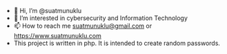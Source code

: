 - 👋 Hi, I’m @suatmunuklu
- 👀 I’m interested in cybersecurity and Information Technology
- 📫 How to reach me suatmunuklu@gmail.com or https://www.suatmunuklu.com
- This project is written in php. It is intended to create random passwords.

<!---
suatmunuklu/suatmunuklu is a ✨ special ✨ repository because its `README.md` (this file) appears on your GitHub profile.
You can click the Preview link to take a look at your changes.
If you want other articles or project follow this web page : https://www.suatmunuklu.com
--->
